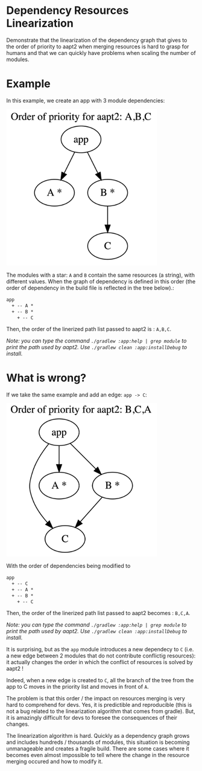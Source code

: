 # Dependency Resources Linearization

 Demonstrate that the linearization of the dependency graph that gives to the order of priority to aapt2 when merging resources is hard to grasp for humans and that we can quickly have problems when scaling the number of modules.
 
 # Example
 
 In this example, we create an app with 3 module dependencies: 

<img src="assets/graph-1.png" width="400">

The modules with a star: `A` and `B` contain the same resources (a string), with different values.
When the graph of dependency is defined in this order (the order of dependency in the build file is reflected in the tree below).:
```
app
  + -- A *
  + -- B *
    + -- C
```

Then, the order of the linerized path list passed to aapt2 is : `A,B,C`.

*Note: you can type the command `./gradlew :app:help | grep module` to print the path used by aapt2. Use `./gradlew clean :app:installDebug` to install.*

 # What is wrong?
 If we take the same example and add an edge: `app -> C`:
 
<img src="assets/graph-2.png" width="400">

With the order of dependencies being modified to
```
app
  + -- C
  + -- A *
  + -- B *
    + -- C
```

Then, the order of the linerized path list passed to aapt2 becomes : `B,C,A`.

*Note: you can type the command `./gradlew :app:help | grep module` to print the path used by aapt2. Use `./gradlew clean :app:installDebug` to install.*

It is surprising, but as the `app` module introduces a new dependecy to `C` (i.e. a new edge between 2 modules that do not contribute conflictig resources): it
actually changes the order in which the conflict of resources is solved by aapt2 !

Indeed, when a new edge is created to `C`, all the branch of the tree from the app to C moves in the priority list and moves in front of `A`.

The problem is that this order / the impact on resources merging is very hard to comprehend for devs. Yes, it is predictible and reproducible (this is not a bug related to the linearization algorithm that comes from gradle). But, it is amazingly difficult for devs to foresee the consequences of their changes. 

The linearization algorithm is hard. Quickly as a dependency graph grows and includes hundreds / thousands of modules, this situation is becoming unmanageable and creates a fragile build. There are some cases where it becomes even almost impossible to tell where the change in the resource merging occured and how to modify it.


